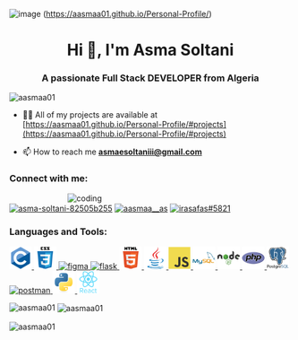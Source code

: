 ![image](https://github.com/user-attachments/assets/148b73d5-6fb3-40f3-baf6-e6e733830a51)
(https://aasmaa01.github.io/Personal-Profile/)
<h1 align="center">Hi 👋, I'm Asma Soltani</h1>
<h3 align="center">A passionate Full Stack DEVELOPER from Algeria</h3>

<p align="left"> <img  src="[https://komarev.com/ghpvc/?username=aasmaa01&label=Profile%20views&color=0e75b6&style=flat](https://i.pinimg.com/1200x/7f/3e/83/7f3e8365c583e5fa23f78983933a97f5.jpg)" alt="aasmaa01" /> </p>

- 👨‍💻 All of my projects are available at [https://aasmaa01.github.io/Personal-Profile/#projects](https://aasmaa01.github.io/Personal-Profile/#projects)

- 📫 How to reach me **asmaesoltaniii@gmail.com**

<h3 align="left">Connect with me:</h3>
<img align="right" alt="coding" width="400" src="https://i.pinimg.com/736x/c5/78/39/c578392e2f6409d97025a8603c271433.jpg">

<p align="left">
<a href="https://linkedin.com/in/asma-soltani-82505b255" target="blank"><img align="center" src="https://raw.githubusercontent.com/rahuldkjain/github-profile-readme-generator/master/src/images/icons/Social/linked-in-alt.svg" alt="asma-soltani-82505b255" height="30" width="40" /></a>
<a href="https://instagram.com/aasmaa__as" target="blank"><img align="center" src="https://raw.githubusercontent.com/rahuldkjain/github-profile-readme-generator/master/src/images/icons/Social/instagram.svg" alt="aasmaa__as" height="30" width="40" /></a>
<a href="https://discord.gg/irasafas#5821" target="blank"><img align="center" src="https://raw.githubusercontent.com/rahuldkjain/github-profile-readme-generator/master/src/images/icons/Social/discord.svg" alt="irasafas#5821" height="30" width="40" /></a>
</p>

<h3 align="left">Languages and Tools:</h3>
<p align="left"> <a href="https://www.cprogramming.com/" target="_blank" rel="noreferrer"> <img src="https://raw.githubusercontent.com/devicons/devicon/master/icons/c/c-original.svg" alt="c" width="40" height="40"/> </a> <a href="https://www.w3schools.com/css/" target="_blank" rel="noreferrer"> <img src="https://raw.githubusercontent.com/devicons/devicon/master/icons/css3/css3-original-wordmark.svg" alt="css3" width="40" height="40"/> </a> <a href="https://www.figma.com/" target="_blank" rel="noreferrer"> <img src="https://www.vectorlogo.zone/logos/figma/figma-icon.svg" alt="figma" width="40" height="40"/> </a> <a href="https://flask.palletsprojects.com/" target="_blank" rel="noreferrer"> <img src="https://www.vectorlogo.zone/logos/pocoo_flask/pocoo_flask-icon.svg" alt="flask" width="40" height="40"/> </a> <a href="https://www.w3.org/html/" target="_blank" rel="noreferrer"> <img src="https://raw.githubusercontent.com/devicons/devicon/master/icons/html5/html5-original-wordmark.svg" alt="html5" width="40" height="40"/> </a> <a href="https://www.java.com" target="_blank" rel="noreferrer"> <img src="https://raw.githubusercontent.com/devicons/devicon/master/icons/java/java-original.svg" alt="java" width="40" height="40"/> </a> <a href="https://developer.mozilla.org/en-US/docs/Web/JavaScript" target="_blank" rel="noreferrer"> <img src="https://raw.githubusercontent.com/devicons/devicon/master/icons/javascript/javascript-original.svg" alt="javascript" width="40" height="40"/> </a> <a href="https://www.mysql.com/" target="_blank" rel="noreferrer"> <img src="https://raw.githubusercontent.com/devicons/devicon/master/icons/mysql/mysql-original-wordmark.svg" alt="mysql" width="40" height="40"/> </a> <a href="https://nodejs.org" target="_blank" rel="noreferrer"> <img src="https://raw.githubusercontent.com/devicons/devicon/master/icons/nodejs/nodejs-original-wordmark.svg" alt="nodejs" width="40" height="40"/> </a> <a href="https://www.php.net" target="_blank" rel="noreferrer"> <img src="https://raw.githubusercontent.com/devicons/devicon/master/icons/php/php-original.svg" alt="php" width="40" height="40"/> </a> <a href="https://www.postgresql.org" target="_blank" rel="noreferrer"> <img src="https://raw.githubusercontent.com/devicons/devicon/master/icons/postgresql/postgresql-original-wordmark.svg" alt="postgresql" width="40" height="40"/> </a> <a href="https://postman.com" target="_blank" rel="noreferrer"> <img src="https://www.vectorlogo.zone/logos/getpostman/getpostman-icon.svg" alt="postman" width="40" height="40"/> </a> <a href="https://www.python.org" target="_blank" rel="noreferrer"> <img src="https://raw.githubusercontent.com/devicons/devicon/master/icons/python/python-original.svg" alt="python" width="40" height="40"/> </a> <a href="https://reactjs.org/" target="_blank" rel="noreferrer"> <img src="https://raw.githubusercontent.com/devicons/devicon/master/icons/react/react-original-wordmark.svg" alt="react" width="40" height="40"/> </a> </p>

<p><img align="left" src="https://github-readme-stats.vercel.app/api/top-langs?username=aasmaa01&show_icons=true&locale=en&layout=compact" alt="aasmaa01" /></p>

<p>&nbsp;<img align="center" src="https://github-readme-stats.vercel.app/api?username=aasmaa01&show_icons=true&locale=en" alt="aasmaa01" /></p>

<p><img align="center" src="https://github-readme-streak-stats.herokuapp.com/?user=aasmaa01&" alt="aasmaa01" /></p>
